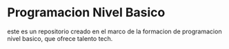 # Programacion Nivel Basico

este es un repositorio creado en el marco de la formacion de programacion nivel basico, que ofrece talento tech.